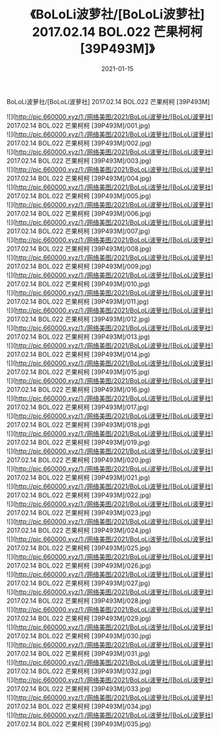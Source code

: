 ﻿---
layout: post
title:  《BoLoLi波萝社/[BoLoLi波萝社] 2017.02.14 BOL.022 芒果柯柯 [39P493M]》
date:   2021-01-15
img: http://pic.660000.xyz/1:/网络美图/2021/BoLoLi波萝社/[BoLoLi波萝社] 2017.02.14 BOL.022 芒果柯柯 [39P493M]/000.jpg
categories: [美女, 清纯, 唯美]
---

BoLoLi波萝社/[BoLoLi波萝社] 2017.02.14 BOL.022 芒果柯柯 [39P493M]

 ![](http://pic.660000.xyz/1:/网络美图/2021/BoLoLi波萝社/[BoLoLi波萝社] 2017.02.14 BOL.022 芒果柯柯 [39P493M]/001.jpg) <br>![](http://pic.660000.xyz/1:/网络美图/2021/BoLoLi波萝社/[BoLoLi波萝社] 2017.02.14 BOL.022 芒果柯柯 [39P493M]/002.jpg) <br>![](http://pic.660000.xyz/1:/网络美图/2021/BoLoLi波萝社/[BoLoLi波萝社] 2017.02.14 BOL.022 芒果柯柯 [39P493M]/003.jpg) <br>![](http://pic.660000.xyz/1:/网络美图/2021/BoLoLi波萝社/[BoLoLi波萝社] 2017.02.14 BOL.022 芒果柯柯 [39P493M]/004.jpg) <br>![](http://pic.660000.xyz/1:/网络美图/2021/BoLoLi波萝社/[BoLoLi波萝社] 2017.02.14 BOL.022 芒果柯柯 [39P493M]/005.jpg) <br>![](http://pic.660000.xyz/1:/网络美图/2021/BoLoLi波萝社/[BoLoLi波萝社] 2017.02.14 BOL.022 芒果柯柯 [39P493M]/006.jpg) <br>![](http://pic.660000.xyz/1:/网络美图/2021/BoLoLi波萝社/[BoLoLi波萝社] 2017.02.14 BOL.022 芒果柯柯 [39P493M]/007.jpg) <br>![](http://pic.660000.xyz/1:/网络美图/2021/BoLoLi波萝社/[BoLoLi波萝社] 2017.02.14 BOL.022 芒果柯柯 [39P493M]/008.jpg) <br>![](http://pic.660000.xyz/1:/网络美图/2021/BoLoLi波萝社/[BoLoLi波萝社] 2017.02.14 BOL.022 芒果柯柯 [39P493M]/009.jpg) <br>![](http://pic.660000.xyz/1:/网络美图/2021/BoLoLi波萝社/[BoLoLi波萝社] 2017.02.14 BOL.022 芒果柯柯 [39P493M]/010.jpg) <br>![](http://pic.660000.xyz/1:/网络美图/2021/BoLoLi波萝社/[BoLoLi波萝社] 2017.02.14 BOL.022 芒果柯柯 [39P493M]/011.jpg) <br>![](http://pic.660000.xyz/1:/网络美图/2021/BoLoLi波萝社/[BoLoLi波萝社] 2017.02.14 BOL.022 芒果柯柯 [39P493M]/012.jpg) <br>![](http://pic.660000.xyz/1:/网络美图/2021/BoLoLi波萝社/[BoLoLi波萝社] 2017.02.14 BOL.022 芒果柯柯 [39P493M]/013.jpg) <br>![](http://pic.660000.xyz/1:/网络美图/2021/BoLoLi波萝社/[BoLoLi波萝社] 2017.02.14 BOL.022 芒果柯柯 [39P493M]/014.jpg) <br>![](http://pic.660000.xyz/1:/网络美图/2021/BoLoLi波萝社/[BoLoLi波萝社] 2017.02.14 BOL.022 芒果柯柯 [39P493M]/015.jpg) <br>![](http://pic.660000.xyz/1:/网络美图/2021/BoLoLi波萝社/[BoLoLi波萝社] 2017.02.14 BOL.022 芒果柯柯 [39P493M]/016.jpg) <br>![](http://pic.660000.xyz/1:/网络美图/2021/BoLoLi波萝社/[BoLoLi波萝社] 2017.02.14 BOL.022 芒果柯柯 [39P493M]/017.jpg) <br>![](http://pic.660000.xyz/1:/网络美图/2021/BoLoLi波萝社/[BoLoLi波萝社] 2017.02.14 BOL.022 芒果柯柯 [39P493M]/018.jpg) <br>![](http://pic.660000.xyz/1:/网络美图/2021/BoLoLi波萝社/[BoLoLi波萝社] 2017.02.14 BOL.022 芒果柯柯 [39P493M]/019.jpg) <br>![](http://pic.660000.xyz/1:/网络美图/2021/BoLoLi波萝社/[BoLoLi波萝社] 2017.02.14 BOL.022 芒果柯柯 [39P493M]/020.jpg) <br>![](http://pic.660000.xyz/1:/网络美图/2021/BoLoLi波萝社/[BoLoLi波萝社] 2017.02.14 BOL.022 芒果柯柯 [39P493M]/021.jpg) <br>![](http://pic.660000.xyz/1:/网络美图/2021/BoLoLi波萝社/[BoLoLi波萝社] 2017.02.14 BOL.022 芒果柯柯 [39P493M]/022.jpg) <br>![](http://pic.660000.xyz/1:/网络美图/2021/BoLoLi波萝社/[BoLoLi波萝社] 2017.02.14 BOL.022 芒果柯柯 [39P493M]/023.jpg) <br>![](http://pic.660000.xyz/1:/网络美图/2021/BoLoLi波萝社/[BoLoLi波萝社] 2017.02.14 BOL.022 芒果柯柯 [39P493M]/024.jpg) <br>![](http://pic.660000.xyz/1:/网络美图/2021/BoLoLi波萝社/[BoLoLi波萝社] 2017.02.14 BOL.022 芒果柯柯 [39P493M]/025.jpg) <br>![](http://pic.660000.xyz/1:/网络美图/2021/BoLoLi波萝社/[BoLoLi波萝社] 2017.02.14 BOL.022 芒果柯柯 [39P493M]/026.jpg) <br>![](http://pic.660000.xyz/1:/网络美图/2021/BoLoLi波萝社/[BoLoLi波萝社] 2017.02.14 BOL.022 芒果柯柯 [39P493M]/027.jpg) <br>![](http://pic.660000.xyz/1:/网络美图/2021/BoLoLi波萝社/[BoLoLi波萝社] 2017.02.14 BOL.022 芒果柯柯 [39P493M]/028.jpg) <br>![](http://pic.660000.xyz/1:/网络美图/2021/BoLoLi波萝社/[BoLoLi波萝社] 2017.02.14 BOL.022 芒果柯柯 [39P493M]/029.jpg) <br>![](http://pic.660000.xyz/1:/网络美图/2021/BoLoLi波萝社/[BoLoLi波萝社] 2017.02.14 BOL.022 芒果柯柯 [39P493M]/030.jpg) <br>![](http://pic.660000.xyz/1:/网络美图/2021/BoLoLi波萝社/[BoLoLi波萝社] 2017.02.14 BOL.022 芒果柯柯 [39P493M]/031.jpg) <br>![](http://pic.660000.xyz/1:/网络美图/2021/BoLoLi波萝社/[BoLoLi波萝社] 2017.02.14 BOL.022 芒果柯柯 [39P493M]/032.jpg) <br>![](http://pic.660000.xyz/1:/网络美图/2021/BoLoLi波萝社/[BoLoLi波萝社] 2017.02.14 BOL.022 芒果柯柯 [39P493M]/033.jpg) <br>![](http://pic.660000.xyz/1:/网络美图/2021/BoLoLi波萝社/[BoLoLi波萝社] 2017.02.14 BOL.022 芒果柯柯 [39P493M]/034.jpg) <br>![](http://pic.660000.xyz/1:/网络美图/2021/BoLoLi波萝社/[BoLoLi波萝社] 2017.02.14 BOL.022 芒果柯柯 [39P493M]/035.jpg) <br>
